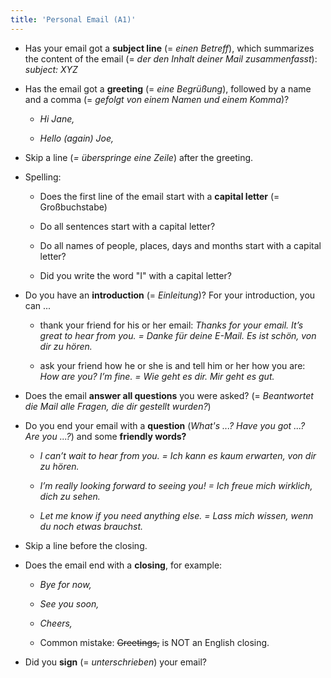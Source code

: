 ```yaml
---
title: 'Personal Email (A1)'
---
```


- Has your email got a **subject line** (= _einen Betreff_), which
summarizes the content of the email (= _der den Inhalt deiner Mail
zusammenfasst_): _subject: XYZ_

- Has the email got a **greeting** (= _eine Begrüßung_), followed by a name
and a comma (= _gefolgt von einem Namen und einem Komma_)?

  - _Hi Jane,_

  - _Hello (again) Joe,_

- Skip a line (_= überspringe eine Zeile_) after the greeting.

- Spelling:

  - Does the first line of the email start with a **capital letter** (=
     Großbuchstabe)

  - Do all sentences start with a capital letter?

  - Do all names of people, places, days and months start with a capital
     letter?

  - Did you write the word "I" with a capital letter?

- Do you have an **introduction** (= _Einleitung_)? For your introduction,
you can \...

  - thank your friend for his or her email: _Thanks for your email. It’s
     great to hear from you. = Danke für deine E-Mail. Es ist schön, von dir zu
     hören._

  - ask your friend how he or she is and tell him or her how you are: _How
     are you? I’m fine. = Wie geht es dir. Mir geht es gut._

- Does the email **answer all questions** you were asked? (= _Beantwortet
die Mail alle Fragen, die dir gestellt wurden?_)

- Do you end your email with a **question** (_What's ...? Have you got ...?
Are you ...?_) and some **friendly words?**

  - _I can’t wait to hear from you. = Ich kann es kaum erwarten, von dir zu
     hören._

  - _I’m really looking forward to seeing you! = Ich freue mich wirklich,
     dich zu sehen._

  - _Let me know if you need anything else. = Lass mich wissen, wenn du noch
     etwas brauchst._

- Skip a line before the closing.

- Does the email end with a **closing**, for example:

  - _Bye for now,_

  - _See you soon,_

  - _Cheers,_

  - Common mistake: ~~Greetings,~~ is NOT an English closing.

- Did you **sign** (= _unterschrieben_) your email?

